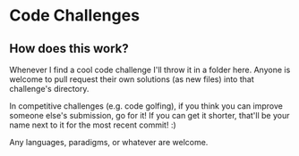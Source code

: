 Code Challenges
===============

How does this work?
-------------------

Whenever I find a cool code challenge I'll throw it in a folder here. Anyone is welcome to pull request their own solutions (as new files) into that challenge's directory.

In competitive challenges (e.g. code golfing), if you think you can improve someone else's submission, go for it! If you can get it shorter, that'll be your name next to it for the most recent commit! :)

Any languages, paradigms, or whatever are welcome.
